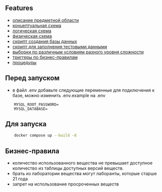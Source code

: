 ## Features
- [описание предметной области](description_subject_area.pdf)
- [концептуальная схема](diagrams/conceptual.pdf)
- [логическая схема](diagrams/logical.png)
- [физическая схема](diagrams/physical.png)
- [скрипт создания базы данных](scripts/create.sql)
- [скрипт для заполнения тестовыми данными](scripts/insert.sql)
- [выборки по различным условиям разного уровня сложности](scripts/select.sql)
- [триггеры по бизнес-правилам](scripts/triggers.sql)
- [процедуры](scripts/procedures.sql)

## Перед запуском
- в файл .env добавьте следующие переменные для подключения к базе, можно изменить .env.example на .env
```
    MYSQL_ROOT_PASSWORD=
    MYSQL_DATABASE=
```

## Для запуска
```bash
    docker compose up --build -d
```

## Бизнес-правила
- количество использованного вещества не превышает доступное количество из таблицы доступных версий веществ.
- брать из лаборатории вещества могут лаборанты, которые старше 21 года
- запрет на использование просроченных веществ

